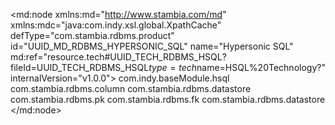 <?xml version="1.0" encoding="UTF-8"?>
<md:node xmlns:md="http://www.stambia.com/md" xmlns:mdc="java:com.indy.xsl.global.XpathCache" defType="com.stambia.rdbms.product" id="UUID_MD_RDBMS_HYPERSONIC_SQL" name="Hypersonic SQL" md:ref="resource.tech#UUID_TECH_RDBMS_HSQL?fileId=UUID_TECH_RDBMS_HSQL$type=tech$name=HSQL%20Technology?" internalVersion="v1.0.0">
  <attribute defType="com.stambia.rdbms.product.schemaType" id="_U0uDwIZ_Ed6_xIxiSS_S_A" value="schema"/>
  <attribute defType="com.stambia.rdbms.product.objectDelimiterMask" id="_U0uDwYZ_Ed6_xIxiSS_S_A" value="&quot;[OBJECT]&quot;"/>
  <attribute defType="com.stambia.rdbms.product.join.innerjoinmode" id="_U0uDwoZ_Ed6_xIxiSS_S_A" ref="resource.tech#rdbms.join.mode.explicit?fileId=UUID_TECH_RDBMS?"/>
  <attribute defType="com.stambia.rdbms.product.join.outerjoinmode" id="_U0uDw4Z_Ed6_xIxiSS_S_A" ref="resource.tech#rdbms.join.mode.explicit?fileId=UUID_TECH_RDBMS?"/>
  <attribute defType="com.stambia.rdbms.product.join.cross" id="_U0uDxIZ_Ed6_xIxiSS_S_A" value="cross join"/>
  <attribute defType="com.stambia.rdbms.product.join.left" id="_U0uDxYZ_Ed6_xIxiSS_S_A" value="left outer join"/>
  <attribute defType="com.stambia.rdbms.product.join.inner" id="_U0uDxoZ_Ed6_xIxiSS_S_A" value="inner join"/>
  <attribute defType="com.stambia.rdbms.product.nullWord" id="_U0uDx4Z_Ed6_xIxiSS_S_A" value=""/>
  <attribute defType="com.stambia.rdbms.product.function.date" id="_U0uDyIZ_Ed6_xIxiSS_S_A" value="NOW()"/>
  <attribute defType="com.stambia.rdbms.product.code" id="_U0uDyYZ_Ed6_xIxiSS_S_A" value="HYPERSONIC_SQL"/>
  <attribute defType="com.stambia.rdbms.product.notNullWord" id="_VZ4F4K9pEd6vxuXWeO8rHQ" value="NOT NULL"/>
  <attribute defType="com.stambia.rdbms.product.join.right" id="_TPeHALHeEd6euroSQMGeQA" value="right outer join"/>
  <attribute defType="com.stambia.rdbms.product.explicitJoinInBracket" id="_T5IpcLTbEd69ift0aH_onw" value="true"/>
  <attribute defType="com.stambia.rdbms.product.join.full" id="_sAsvMAXpEeWMlLo2ywi3FA" value="full outer join"/>
  <attribute defType="com.stambia.rdbms.product.timestampToChar" id="_RD7FEN_3EeeeU4QePeaWoQ" value="TO_CHAR($expression,'$javaFormat')"/>
  <attribute defType="com.stambia.rdbms.product.baseModule" id="_FMnxIP8MEemYv5mt_sT8BQ">
    <values>com.indy.baseModule.hsql</values>
  </attribute>
  <node defType="com.stambia.rdbms.datatype" id="_Zz8km4aEEd6_xIxiSS_S_A" name="BIGINT">
    <attribute defType="com.stambia.rdbms.datatype.creationMask" id="_Zz8knIaEEd6_xIxiSS_S_A" value="BIGINT{if(tech:isAutoincrement()) then ' GENERATED BY DEFAULT AS IDENTITY' else ''}"/>
    <attribute defType="com.stambia.rdbms.datatype.superType" id="_ZrUK4K8yEd6VAIcnLCavGg" value="BIGINT"/>
    <attribute defType="com.stambia.rdbms.datatype.default" id="_ZsgdsK8yEd6VAIcnLCavGg" value="true"/>
    <attribute defType="com.stambia.rdbms.datatype.writingMask" id="_5vHM8IcYEea2weDwRWVrSA" value="BIGINT"/>
  </node>
  <node defType="com.stambia.rdbms.datatype" id="_Zz8knYaEEd6_xIxiSS_S_A" name="BINARY">
    <attribute defType="com.stambia.rdbms.datatype.creationMask" id="_Zz8knoaEEd6_xIxiSS_S_A" value="BINARY"/>
    <attribute defType="com.stambia.rdbms.datatype.superType" id="_Troq8K8zEd6VAIcnLCavGg" value="BINARY"/>
    <attribute defType="com.stambia.rdbms.datatype.default" id="_TsFW4K8zEd6VAIcnLCavGg" value="true"/>
  </node>
  <node defType="com.stambia.rdbms.datatype" id="_Zz8kn4aEEd6_xIxiSS_S_A" name="BIT">
    <attribute defType="com.stambia.rdbms.datatype.creationMask" id="_Zz8koIaEEd6_xIxiSS_S_A" value="BIT"/>
    <attribute defType="com.stambia.rdbms.datatype.superType" id="_AJb2oK8zEd6VAIcnLCavGg" value="BIT"/>
    <attribute defType="com.stambia.rdbms.datatype.default" id="_AKeYcK8zEd6VAIcnLCavGg" value="true"/>
  </node>
  <node defType="com.stambia.rdbms.datatype" id="_Zz8koYaEEd6_xIxiSS_S_A" name="CHAR">
    <attribute defType="com.stambia.rdbms.datatype.creationMask" id="_Zz8kooaEEd6_xIxiSS_S_A" value="{md:ifEmptyDataType('CHAR',tech:size())}"/>
    <attribute defType="com.stambia.rdbms.datatype.superType" id="_nhoacK8yEd6VAIcnLCavGg" value="CHAR"/>
    <attribute defType="com.stambia.rdbms.datatype.default" id="_niFGYK8yEd6VAIcnLCavGg" value="true"/>
    <attribute defType="com.stambia.rdbms.datatype.simpleMask" id="_coZKcIKxEd-d_svPnbkaRw" value="CHAR([size])"/>
  </node>
  <node defType="com.stambia.rdbms.datatype" id="_Zz8ko4aEEd6_xIxiSS_S_A" name="DATE">
    <attribute defType="com.stambia.rdbms.datatype.creationMask" id="_Zz8kpIaEEd6_xIxiSS_S_A" value="DATE"/>
    <attribute defType="com.stambia.rdbms.datatype.superType" id="_u5jqQK8yEd6VAIcnLCavGg" value="DATE"/>
    <attribute defType="com.stambia.rdbms.datatype.default" id="_u6AWMK8yEd6VAIcnLCavGg" value="true"/>
  </node>
  <node defType="com.stambia.rdbms.datatype" id="_Zz8kpYaEEd6_xIxiSS_S_A" name="DECIMAL">
    <attribute defType="com.stambia.rdbms.datatype.creationMask" id="_Zz8kpoaEEd6_xIxiSS_S_A" value="{md:ifEmptyDataType('DECIMAL',tech:size(),tech:precision())}"/>
    <attribute defType="com.stambia.rdbms.datatype.superType" id="_2UApoK8yEd6VAIcnLCavGg" value="DECIMAL"/>
    <attribute defType="com.stambia.rdbms.datatype.default" id="_2UwQgK8yEd6VAIcnLCavGg" value="true"/>
    <attribute defType="com.stambia.rdbms.datatype.simpleMask" id="_jFcGYIKxEd-d_svPnbkaRw" value="DECIMAL([size],[precision])"/>
  </node>
  <node defType="com.stambia.rdbms.datatype" id="_Zz8kp4aEEd6_xIxiSS_S_A" name="DOUBLE">
    <attribute defType="com.stambia.rdbms.datatype.creationMask" id="_Zz8kqIaEEd6_xIxiSS_S_A" value="DOUBLE"/>
    <attribute defType="com.stambia.rdbms.datatype.superType" id="_e9t4oK8yEd6VAIcnLCavGg" value="DOUBLE"/>
    <attribute defType="com.stambia.rdbms.datatype.default" id="_e-KkkK8yEd6VAIcnLCavGg" value="true"/>
  </node>
  <node defType="com.stambia.rdbms.datatype" id="_Zz8kqYaEEd6_xIxiSS_S_A" name="FLOAT">
    <attribute defType="com.stambia.rdbms.datatype.creationMask" id="_Zz8kqoaEEd6_xIxiSS_S_A" value="FLOAT"/>
    <attribute defType="com.stambia.rdbms.datatype.superType" id="_hSIyUK8yEd6VAIcnLCavGg" value="FLOAT"/>
    <attribute defType="com.stambia.rdbms.datatype.default" id="_hSR8QK8yEd6VAIcnLCavGg" value="true"/>
  </node>
  <node defType="com.stambia.rdbms.datatype" id="_Zz8kq4aEEd6_xIxiSS_S_A" name="INTEGER">
    <attribute defType="com.stambia.rdbms.datatype.creationMask" id="_Zz8krIaEEd6_xIxiSS_S_A" value="INTEGER{if(tech:isAutoincrement()) then ' GENERATED BY DEFAULT AS IDENTITY' else ''}"/>
    <attribute defType="com.stambia.rdbms.datatype.superType" id="_dAGVYK8yEd6VAIcnLCavGg" value="INTEGER"/>
    <attribute defType="com.stambia.rdbms.datatype.default" id="_dAjBUK8yEd6VAIcnLCavGg" value="true"/>
    <attribute defType="com.stambia.rdbms.datatype.writingMask" id="_8L0f8IcYEea2weDwRWVrSA" value="INTEGER"/>
  </node>
  <node defType="com.stambia.rdbms.datatype" id="_Zz8krYaEEd6_xIxiSS_S_A" name="LONGVARBINARY">
    <attribute defType="com.stambia.rdbms.datatype.creationMask" id="_Zz8kroaEEd6_xIxiSS_S_A" value="LONGVARBINARY"/>
    <attribute defType="com.stambia.rdbms.datatype.superType" id="_WXvr4K8zEd6VAIcnLCavGg" value="BINARY"/>
    <attribute defType="com.stambia.rdbms.datatype.default" id="_WYfSwK8zEd6VAIcnLCavGg" value="false"/>
  </node>
  <node defType="com.stambia.rdbms.datatype" id="_Zz8kr4aEEd6_xIxiSS_S_A" name="LONGVARCHAR">
    <attribute defType="com.stambia.rdbms.datatype.creationMask" id="_Zz8ksIaEEd6_xIxiSS_S_A" value="{md:ifEmptyDataType('LONGVARCHAR',tech:size())}"/>
    <attribute defType="com.stambia.rdbms.datatype.superType" id="_shHMMK8yEd6VAIcnLCavGg" value="LONGVARCHAR"/>
    <attribute defType="com.stambia.rdbms.datatype.default" id="_shj4IK8yEd6VAIcnLCavGg" value="true"/>
    <attribute defType="com.stambia.rdbms.datatype.simpleMask" id="_jfuOwK8zEd6VAIcnLCavGg" value="LONGVARCHAR([size])"/>
  </node>
  <node defType="com.stambia.rdbms.datatype" id="_Zz8ksYaEEd6_xIxiSS_S_A" name="NUMERIC">
    <attribute defType="com.stambia.rdbms.datatype.creationMask" id="_Zz8ksoaEEd6_xIxiSS_S_A" value="{md:ifEmptyDataType('NUMERIC',tech:size(),tech:precision())}"/>
    <attribute defType="com.stambia.rdbms.datatype.superType" id="_3wsDAK8yEd6VAIcnLCavGg" value="NUMERIC"/>
    <attribute defType="com.stambia.rdbms.datatype.default" id="_3xIu8K8yEd6VAIcnLCavGg" value="true"/>
    <attribute defType="com.stambia.rdbms.datatype.simpleMask" id="_FVoVsHSnEd-9J6AtXyVCEg" value="NUMERIC([size],[precision])"/>
  </node>
  <node defType="com.stambia.rdbms.datatype" id="_Zz8ks4aEEd6_xIxiSS_S_A" name="OBJECT">
    <attribute defType="com.stambia.rdbms.datatype.creationMask" id="_Zz8ktIaEEd6_xIxiSS_S_A" value="OBJECT"/>
    <attribute defType="com.stambia.rdbms.datatype.superType" id="_bPxx0K8zEd6VAIcnLCavGg" value="JAVA_OBJECT"/>
    <attribute defType="com.stambia.rdbms.datatype.default" id="_bQYOwK8zEd6VAIcnLCavGg" value="true"/>
  </node>
  <node defType="com.stambia.rdbms.datatype" id="_Zz8ktYaEEd6_xIxiSS_S_A" name="REAL">
    <attribute defType="com.stambia.rdbms.datatype.creationMask" id="_Zz8ktoaEEd6_xIxiSS_S_A" value="REAL"/>
    <attribute defType="com.stambia.rdbms.datatype.superType" id="_JdCI8K8zEd6VAIcnLCavGg" value="DOUBLE"/>
    <attribute defType="com.stambia.rdbms.datatype.default" id="_JdVD4K8zEd6VAIcnLCavGg" value="false"/>
  </node>
  <node defType="com.stambia.rdbms.datatype" id="_Zz9LoIaEEd6_xIxiSS_S_A" name="SMALLINT">
    <attribute defType="com.stambia.rdbms.datatype.creationMask" id="_Zz9LoYaEEd6_xIxiSS_S_A" value="SMALLINT"/>
    <attribute defType="com.stambia.rdbms.datatype.superType" id="_E7DykK8zEd6VAIcnLCavGg" value="SMALLINT"/>
    <attribute defType="com.stambia.rdbms.datatype.default" id="_E7f3cK8zEd6VAIcnLCavGg" value="true"/>
  </node>
  <node defType="com.stambia.rdbms.datatype" id="_Zz9LooaEEd6_xIxiSS_S_A" name="TIME">
    <attribute defType="com.stambia.rdbms.datatype.creationMask" id="_Zz9Lo4aEEd6_xIxiSS_S_A" value="TIME"/>
    <attribute defType="com.stambia.rdbms.datatype.superType" id="_z5yC4K8yEd6VAIcnLCavGg" value="TIME"/>
    <attribute defType="com.stambia.rdbms.datatype.default" id="_z6E90K8yEd6VAIcnLCavGg" value="true"/>
  </node>
  <node defType="com.stambia.rdbms.datatype" id="_Zz9LpIaEEd6_xIxiSS_S_A" name="TIMESTAMP">
    <attribute defType="com.stambia.rdbms.datatype.creationMask" id="_Zz9LpYaEEd6_xIxiSS_S_A" value="TIMESTAMP"/>
    <attribute defType="com.stambia.rdbms.datatype.superType" id="_xLvIQK8yEd6VAIcnLCavGg" value="TIMESTAMP"/>
    <attribute defType="com.stambia.rdbms.datatype.default" id="_xMevIK8yEd6VAIcnLCavGg" value="true"/>
  </node>
  <node defType="com.stambia.rdbms.datatype" id="_Zz9LpoaEEd6_xIxiSS_S_A" name="TINYINT">
    <attribute defType="com.stambia.rdbms.datatype.creationMask" id="_Zz9Lp4aEEd6_xIxiSS_S_A" value="TINYINT"/>
    <attribute defType="com.stambia.rdbms.datatype.superType" id="_C24UUK8zEd6VAIcnLCavGg" value="TINYINT"/>
    <attribute defType="com.stambia.rdbms.datatype.default" id="_DQ9oQK8zEd6VAIcnLCavGg" value="true"/>
  </node>
  <node defType="com.stambia.rdbms.datatype" id="_Zz9LqIaEEd6_xIxiSS_S_A" name="VARBINARY">
    <attribute defType="com.stambia.rdbms.datatype.creationMask" id="_Zz9LqYaEEd6_xIxiSS_S_A" value="VARBINARY"/>
    <attribute defType="com.stambia.rdbms.datatype.superType" id="_SV9RcK8zEd6VAIcnLCavGg" value="BINARY"/>
    <attribute defType="com.stambia.rdbms.datatype.default" id="_SWQMYK8zEd6VAIcnLCavGg" value="false"/>
  </node>
  <node defType="com.stambia.rdbms.datatype" id="_Zz9LqoaEEd6_xIxiSS_S_A" name="VARCHAR">
    <attribute defType="com.stambia.rdbms.datatype.creationMask" id="_Zz9Lq4aEEd6_xIxiSS_S_A" value="{md:ifEmptyDataType('VARCHAR',tech:size())}"/>
    <attribute defType="com.stambia.rdbms.datatype.superType" id="_kFGCIK8yEd6VAIcnLCavGg" value="VARCHAR"/>
    <attribute defType="com.stambia.rdbms.datatype.default" id="_kFiuEK8yEd6VAIcnLCavGg" value="true"/>
    <attribute defType="com.stambia.rdbms.datatype.writingMask" id="_xW5SQC0cEd-f968wmvVBEg" value="{if (tech:size()=0 or not(tech:size()!='')) then 'LONGVARCHAR' else md:ifEmptyDataType('VARCHAR',tech:size())}"/>
    <attribute defType="com.stambia.rdbms.datatype.simpleMask" id="_x1ersC0cEd-f968wmvVBEg" value="VARCHAR([size])"/>
  </node>
  <node defType="com.stambia.rdbms.datatype" id="_5XXF4a8yEd6VAIcnLCavGg" name="BOOLEAN">
    <attribute defType="com.stambia.rdbms.datatype.creationMask" id="_72py0K8yEd6VAIcnLCavGg" value="BOOLEAN"/>
    <attribute defType="com.stambia.rdbms.datatype.superType" id="_9XEcsK8yEd6VAIcnLCavGg" value="BOOLEAN"/>
    <attribute defType="com.stambia.rdbms.datatype.default" id="_9XghkK8yEd6VAIcnLCavGg" value="true"/>
  </node>
  <node defType="com.stambia.rdbms.datatype" id="_eXTjca8zEd6VAIcnLCavGg" name="VARCHAR_IGNORECASE">
    <attribute defType="com.stambia.rdbms.datatype.creationMask" id="_gYWOIK8zEd6VAIcnLCavGg" value="{md:ifEmptyDataType('VARCHAR_IGNORECASE',tech:size())}"/>
    <attribute defType="com.stambia.rdbms.datatype.superType" id="_mXAk8K8zEd6VAIcnLCavGg" value="VARCHAR"/>
    <attribute defType="com.stambia.rdbms.datatype.default" id="_nTzkYK8zEd6VAIcnLCavGg" value="false"/>
    <attribute defType="com.stambia.rdbms.datatype.writingMask" id="_xBKaYIKxEd-d_svPnbkaRw" value=""/>
    <attribute defType="com.stambia.rdbms.datatype.simpleMask" id="_xdS8wIKxEd-d_svPnbkaRw" value="VARCHAR_IGNORECASE([size])"/>
  </node>
  <node defType="com.stambia.rdbms.datatype" id="_piHPAa8zEd6VAIcnLCavGg" name="CHARACTER">
    <attribute defType="com.stambia.rdbms.datatype.superType" id="_sIjs0K8zEd6VAIcnLCavGg" value="CHAR"/>
    <attribute defType="com.stambia.rdbms.datatype.default" id="_sJKJwK8zEd6VAIcnLCavGg" value="false"/>
    <attribute defType="com.stambia.rdbms.datatype.creationMask" id="_uEsCUK8zEd6VAIcnLCavGg" value="{md:ifEmptyDataType('CHAR',tech:size())}"/>
    <attribute defType="com.stambia.rdbms.datatype.simpleMask" id="_fdqHYIKxEd-d_svPnbkaRw" value="CHAR([size])"/>
  </node>
  <node defType="com.stambia.rdbms.datatype" id="_vYInMa8zEd6VAIcnLCavGg" name="INT">
    <attribute defType="com.stambia.rdbms.datatype.creationMask" id="_xuCuoK8zEd6VAIcnLCavGg" value="INT"/>
    <attribute defType="com.stambia.rdbms.datatype.superType" id="_y0OTkK8zEd6VAIcnLCavGg" value="INTEGER"/>
  </node>
  <node defType="com.stambia.rdbms.datatype" id="_z0caca8zEd6VAIcnLCavGg" name="DATETIME">
    <attribute defType="com.stambia.rdbms.datatype.superType" id="_1u7xMK8zEd6VAIcnLCavGg" value="TIMESTAMP"/>
    <attribute defType="com.stambia.rdbms.datatype.creationMask" id="_3K4KwK8zEd6VAIcnLCavGg" value="DATETIME"/>
  </node>
  <node defType="com.stambia.rdbms.datatype" id="_4Paw8a8zEd6VAIcnLCavGg" name="OTHER">
    <attribute defType="com.stambia.rdbms.datatype.creationMask" id="_6YNpcK8zEd6VAIcnLCavGg" value="OTHER"/>
    <attribute defType="com.stambia.rdbms.datatype.superType" id="_7Iyx0K8zEd6VAIcnLCavGg" value="JAVA_OBJECT"/>
    <attribute defType="com.stambia.rdbms.datatype.default" id="_7JYnsK8zEd6VAIcnLCavGg" value="false"/>
  </node>
  <node defType="com.stambia.rdbms.datatype" id="_PAJ90a80Ed6VAIcnLCavGg" name="CLOB">
    <attribute defType="com.stambia.rdbms.datatype.creationMask" id="_Qj_vIK80Ed6VAIcnLCavGg" value="CLOB"/>
    <attribute defType="com.stambia.rdbms.datatype.superType" id="_RQGnMK80Ed6VAIcnLCavGg" value="CLOB"/>
    <attribute defType="com.stambia.rdbms.datatype.default" id="_RQjTIK80Ed6VAIcnLCavGg" value="true"/>
  </node>
  <node defType="com.stambia.rdbms.datatype" id="_T6Ruca80Ed6VAIcnLCavGg" name="BLOB">
    <attribute defType="com.stambia.rdbms.datatype.creationMask" id="_WGfuYK80Ed6VAIcnLCavGg" value="BLOB"/>
    <attribute defType="com.stambia.rdbms.datatype.superType" id="_X8g00K80Ed6VAIcnLCavGg" value="BLOB"/>
    <attribute defType="com.stambia.rdbms.datatype.default" id="_X89gwK80Ed6VAIcnLCavGg" value="true"/>
  </node>
  <node defType="com.stambia.rdbms.reverse.query" id="_nX7fpTG6Ed-acc3XoBgaVw" name="OverrideColumn">
    <attribute defType="com.stambia.rdbms.reverse.query.level" id="_fBQ6MDG7Ed-acc3XoBgaVw">
      <values>com.stambia.rdbms.column</values>
    </attribute>
    <attribute defType="com.stambia.rdbms.reverse.query.query" id="_iMC0IDG7Ed-acc3XoBgaVw" value="SELECT TABLE_CAT,TABLE_SCHEM,TABLE_NAME,COLUMN_NAME,DATA_TYPE,TYPE_NAME,&#xD;&#xA;CASE WHEN TYPE_NAME='BOOLEAN' THEN 1 ELSE COLUMN_SIZE END AS COLUMN_SIZE,&#xD;&#xA;BUFFER_LENGTH,DECIMAL_DIGITS,NUM_PREC_RADIX,NULLABLE,REMARKS,&#xD;&#xA;COLUMN_DEF,SQL_DATA_TYPE,SQL_DATETIME_SUB,CHAR_OCTET_LENGTH,       ORDINAL_POSITION,IS_NULLABLE,SCOPE_CATALOG,SCOPE_SCHEMA,SCOPE_TABLE,&#xD;&#xA;SOURCE_DATA_TYPE,IS_AUTOINCREMENT,IS_GENERATEDCOLUMN&#xD;&#xA;FROM   INFORMATION_SCHEMA.system_columns &#xD;&#xA;WHERE  TABLE_NAME = '{@TABLE_NAME}'&#xD;&#xA;and    TABLE_SCHEM = '{../@TABLE_SCHEM}'"/>
    <attribute defType="com.stambia.rdbms.reverse.query.overrideStandard" id="_rs2MQDHMEd-X3I27G9JL9Q" value="true"/>
  </node>
  <node defType="com.stambia.rdbms.reverse.query" id="_RQ-8BTHNEd-X3I27G9JL9Q" name="OverrideDatastore">
    <attribute defType="com.stambia.rdbms.reverse.query.level" id="_U5rhADHNEd-X3I27G9JL9Q">
      <values>com.stambia.rdbms.datastore</values>
    </attribute>
    <attribute defType="com.stambia.rdbms.reverse.query.overrideStandard" id="_NNsQQDHOEd-X3I27G9JL9Q" value="true"/>
    <attribute defType="com.stambia.rdbms.reverse.query.query" id="_OwqpcDHPEd-X3I27G9JL9Q" value="select * from INFORMATION_SCHEMA.system_tables&#xD;&#xA;where table_name = '{reverse:filter()}'&#xD;&#xA;and TABLE_SCHEM = '{@TABLE_SCHEM}'"/>
  </node>
  <node defType="com.stambia.rdbms.reverse.query" id="_sxSkcDHPEd-X3I27G9JL9Q" name="OverridePrimaryKey">
    <attribute defType="com.stambia.rdbms.reverse.query.level" id="_sxTLgDHPEd-X3I27G9JL9Q">
      <values>com.stambia.rdbms.pk</values>
    </attribute>
    <attribute defType="com.stambia.rdbms.reverse.query.overrideStandard" id="_sxTLgTHPEd-X3I27G9JL9Q" value="true"/>
    <attribute defType="com.stambia.rdbms.reverse.query.query" id="_sxTLgjHPEd-X3I27G9JL9Q" value="select * from INFORMATION_SCHEMA.system_primarykeys&#xD;&#xA;where table_name = '{@TABLE_NAME}'&#xD;&#xA;and TABLE_SCHEM = '{../@TABLE_SCHEM}'"/>
  </node>
  <node defType="com.stambia.rdbms.reverse.query" id="_Ke1ycDHQEd-X3I27G9JL9Q" name="OverrideForeignKey">
    <attribute defType="com.stambia.rdbms.reverse.query.level" id="_Ke1ycTHQEd-X3I27G9JL9Q">
      <values>com.stambia.rdbms.fk</values>
    </attribute>
    <attribute defType="com.stambia.rdbms.reverse.query.overrideStandard" id="_Ke1ycjHQEd-X3I27G9JL9Q" value="true"/>
    <attribute defType="com.stambia.rdbms.reverse.query.query" id="_Ke1yczHQEd-X3I27G9JL9Q" value="select * from INFORMATION_SCHEMA.SYSTEM_CROSSREFERENCE&#xD;&#xA;where fktable_name = '{@TABLE_NAME}'&#xD;&#xA;and FKTABLE_SCHEM in ({string-join(../../schema/@TABLE_SCHEM/concat('''', string(), ''''), ',')})"/>
  </node>
  <node defType="com.stambia.rdbms.reverse.query" id="_r5WvgDHSEd-tDsNjMlxijg" name="CheckConstraint">
    <attribute defType="com.stambia.rdbms.reverse.query.level" id="_r5WvgTHSEd-tDsNjMlxijg">
      <values>com.stambia.rdbms.datastore</values>
    </attribute>
    <attribute defType="com.stambia.rdbms.reverse.query.overrideStandard" id="_r5WvgjHSEd-tDsNjMlxijg" value="false"/>
    <attribute defType="com.stambia.rdbms.reverse.query.query" id="_r5WvgzHSEd-tDsNjMlxijg" value="select * from INFORMATION_SCHEMA.SYSTEM_CHECK_COLUMN_USAGE C1,&#xD;&#xA;INFORMATION_SCHEMA.SYSTEM_CHECK_CONSTRAINTS C2&#xD;&#xA;where C1.constraint_name=C2.constraint_name&#xD;&#xA;and C1.constraint_schema=C2.constraint_schema&#xD;&#xA;and C1.table_name='{@TABLE_NAME}'&#xD;&#xA;and C1.TABLE_SCHEMA = '{../@TABLE_SCHEM}'"/>
    <node defType="com.stambia.rdbms.reverse.break" id="_FV5l4DHUEd-tDsNjMlxijg" name="CONSTRAINT_NAME">
      <attribute defType="com.stambia.rdbms.reverse.break.level" id="_IdiFMDHUEd-tDsNjMlxijg" value="com.stambia.rdbms.check"/>
    </node>
  </node>
  <node defType="com.stambia.jdbc.driver" id="_HtB3sN1HEeCZC6S8BczV6A" name="HSQLDB Server">
    <attribute defType="com.stambia.jdbc.driver.default" id="_LtVEYN1HEeCZC6S8BczV6A" value="true"/>
    <attribute defType="com.stambia.jdbc.driver.class" id="_MgSyYN1HEeCZC6S8BczV6A" value="org.hsqldb.jdbcDriver"/>
    <attribute defType="com.stambia.jdbc.driver.url" id="_QqkacN1HEeCZC6S8BczV6A" value="jdbc:hsqldb:hsql://&lt;server>[:&lt;port>]"/>
  </node>
</md:node>